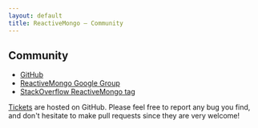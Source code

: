 ```yaml
---
layout: default
title: ReactiveMongo – Community
---
```


## Community

* [GitHub](https://github.com/zenexity/ReactiveMongo)
* [ReactiveMongo Google Group](https://groups.google.com/forum/?fromgroups#!forum/reactivemongo)
* [StackOverflow ReactiveMongo tag](http://stackoverflow.com/questions/tagged/reactivemongo)

[Tickets](https://github.com/ReactiveMongo/ReactiveMongo/issues?state=open) are hosted on GitHub. Please feel free to report any bug you find, and don't hesitate to make pull requests since they are very welcome!
